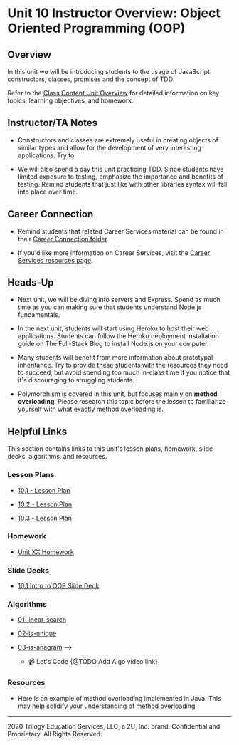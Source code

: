 # Unit 10 Instructor Overview: Object Oriented Programming (OOP)  

## Overview

In this unit we will be introducing students to the usage of JavaScript constructors, classes, promises and the concept of TDD.


Refer to the [Class Content Unit Overview](../../../01-Class-Content/10-OOP/README.md) for detailed information on key topics, learning objectives, and homework.

## Instructor/TA Notes

* Constructors and classes are extremely useful in creating objects of similar types and allow for the development of very interesting applications. Try to 

* We will also spend a day this unit practicing TDD. Since students have limited exposure to testing, emphasize the importance and benefits of testing. Remind students that just like with other libraries syntax will fall into place over time.

## Career Connection

* Remind students that related Career Services material can be found in their [Career Connection folder](../../../01-Class-Content/10-oop/04-Career-Connection/README.md).

* If you'd like more information on Career Services, visit the [Career Services resources page](http://bit.ly/CodingCS).

## Heads-Up

* Next unit, we will be diving into servers and Express. Spend as much time as you can making sure that students understand Node.js fundamentals. 

* In the next unit, students will start using Heroku to host their web applications. Students can follow the Heroku deployment installation guide on The Full-Stack Blog to install Node.js on your computer.

* Many students will benefit from more information about prototypal inheritance. Try to provide these students with the resources they need to succeed, but avoid spending too much in-class time if you notice that it's discouraging to struggling students.

* Polymorphism is covered in this unit, but focuses mainly on **method overloading**. Please research this topic before the lesson to familiarize yourself with what exactly method overloading is. 

## Helpful Links

This section contains links to this unit's lesson plans, homework, slide decks, algorithms, and resources.

### Lesson Plans

  * [10.1 - Lesson Plan](01-Day_Intro-OOP/10.1-LESSON-PLAN.md)

  * [10.2 - Lesson Plan](02-Test_Driven_Development/10.2-LESSON-PLAN.md)

  * [10.3 - Lesson Plan](03-Day_ES6-Classes/10.3-LESSON-PLAN.md)

### Homework

  * [Unit XX Homework](../../../01-Class-Content/10-OOP/02-Homework)

### Slide Decks
<!-- TODO NEEDS TO BE UPDATED -->
  * [10.1 Intro to OOP Slide Deck](https://docs.google.com/presentation/d/1k9lO6jSIGGYNRDKULu6O1glKQzyvaPTIkRSRnIWbbqg/edit?usp=sharing)

### Algorithms

  * [01-linear-search](../../../01-Class-Content/10-OOP/03-Algorithms/01-linear-search)

  * [02-is-unique](../../../01-Class-Content/10-OOP/03-Algorithms/02-is-unique)

  * [03-is-anagram](../../../01-Class-Content/10-OOP/03-Algorithms/03-is-anagram) -->

    * 📹 Let's Code {@TODO Add Algo video link}

### Resources

  * Here is an example of method overloading implemented in Java. This may help solidify your understanding of [method overloading](https://www.sanfoundry.com/java-program-find-area-square-rectangle-circle-using-method-overloading/)

---
2020 Trilogy Education Services, LLC, a 2U, Inc. brand. Confidential and Proprietary. All Rights Reserved.